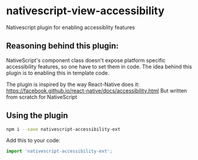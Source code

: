 # nativescript-view-accessibility
Nativescript plugin for enabling accessiblity features

## Reasoning behind this plugin:

NativeScript's component class doesn't expose platform specific accessibility features,
so one have to set them in code.
The idea behind this plugin is to enabling this in template code.

The plugin is inspired by the way React-Native does it: https://facebook.github.io/react-native/docs/accessibility.html
But written from scratch for NativeScript

## Using the plugin

```bash
npm i --save nativescript-accessibility-ext
```

Add this to your code:

```typescript
import 'nativescript-accessibility-ext';
```
